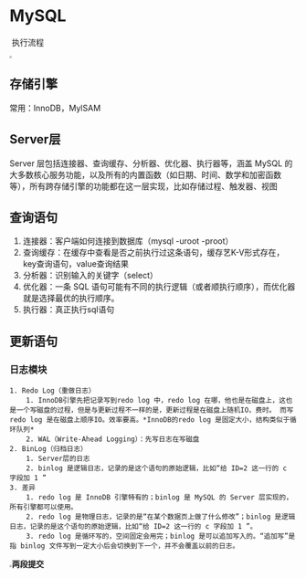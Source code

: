 # MySQL

​	执行流程

<img src="https://static001.geekbang.org/resource/image/0d/d9/0d2070e8f84c4801adbfa03bda1f98d9.png" style="zoom: 25%;" />

## 存储引擎

常用：InnoDB，MylSAM

## Server层

Server 层包括连接器、查询缓存、分析器、优化器、执行器等，涵盖 MySQL 的大多数核心服务功能，以及所有的内置函数（如日期、时间、数学和加密函数等），所有跨存储引擎的功能都在这一层实现，比如存储过程、触发器、视图

## 查询语句

1. 连接器：客户端如何连接到数据库（mysql -uroot -proot）
2. 查询缓存：在缓存中查看是否之前执行过这条语句，缓存艺K-V形式存在，key查询语句，value查询结果
3. 分析器：识别输入的关键字（select）
4. 优化器：一条 SQL 语句可能有不同的执行逻辑（或者顺执行顺序），而优化器就是选择最优的执行顺序。
5. 执行器：真正执行sql语句



## 更新语句

### 日志模块

 	1. Redo Log（重做日志）
      	1. InnoDB引擎先把记录写到redo log 中，redo log 在哪，他也是在磁盘上，这也是一个写磁盘的过程，但是与更新过程不一样的是，更新过程是在磁盘上随机IO，费时。 而写redo log 是在磁盘上顺序IO。效率要高。*InnoDB的redo log 是固定大小，结构类似于循环队列*
      	2. WAL（Write-Ahead Logging）：先写日志在写磁盘
 	2. BinLog（归档日志）
      	1. Server层的日志
      	2. binlog 是逻辑日志，记录的是这个语句的原始逻辑，比如“给 ID=2 这一行的 c 字段加 1 ”
 	3. 差异
      	1. redo log 是 InnoDB 引擎特有的；binlog 是 MySQL 的 Server 层实现的，所有引擎都可以使用。
      	2. redo log 是物理日志，记录的是“在某个数据页上做了什么修改”；binlog 是逻辑日志，记录的是这个语句的原始逻辑，比如“给 ID=2 这一行的 c 字段加 1 ”。
      	3. redo log 是循环写的，空间固定会用完；binlog 是可以追加写入的。“追加写”是指 binlog 文件写到一定大小后会切换到下一个，并不会覆盖以前的日志。

<img src="https://static001.geekbang.org/resource/image/2e/be/2e5bff4910ec189fe1ee6e2ecc7b4bbe.png" style="zoom:25%;" />**两段提交**







